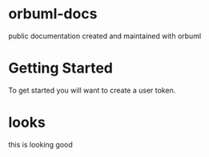 # orbuml-docs
public documentation created and maintained with orbuml

# Getting Started
To get started you will want to create a user token.

# looks
this is looking good
